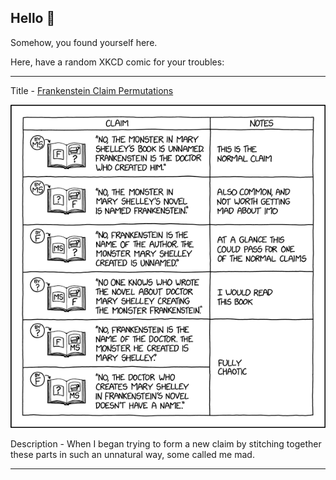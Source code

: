 ## Hello 👀

Somehow, you found yourself here.

Here, have a random XKCD comic for your troubles:

-----------------------------------

Title - [Frankenstein Claim Permutations](https://xkcd.com/2799)

![Frankenstein Claim Permutations](./random_comic.png)

Description - When I began trying to form a new claim by stitching together these parts in such an unnatural way, some called me mad.

-----------------------------------